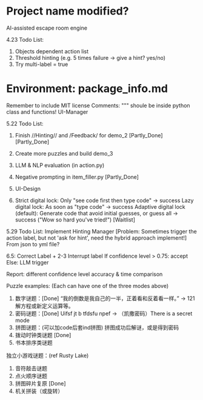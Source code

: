 # Project name modified?
AI-assisted escape room engine

4.23 Todo List:
1. Objects dependent action list
2. Threshold hinting (e.g. 5 times failure -> give a hint? yes/no)
3. Try multi-label = true

# Environment: package_info.md
Remember to include MIT license
Comments: """ shoule be inside python class and functions!
UI-Manager

5.22 Todo List:
1. Finish //Hinting// and /Feedback/ for demo_2 [Partly_Done] [Partly_Done]
2. Create more puzzles and build demo_3
3. LLM & NLP evaluation (in action.py)

4. Negative prompting in item_filler.py [Partly_Done]
5. UI-Design
6. Strict digital lock: Only "see code first then type code" -> success
   Lazy digital lock: As soon as "type code" -> success
   Adaptive digital lock (default): Generate code that avoid initial guesses, or guess all -> success ("Wow so hard you've tried!") [Waitlist]

5.29 Todo List:
Implement Hinting Manager [Problem: Sometimes trigger the action label, but not 'ask for hint', need the hybrid approach implement!]
From json to yml file?

6.5:
Correct Label + 2-3 Interrupt label
If confidence level > 0.75: accept
Else: LLM trigger

Report: different confidence level accuracy & time comparison

Puzzle examples: (Each can have one of the three modes above)
1. 数字谜题：[Done]
    “我的倒数是我自己的一半，正着看和反着看一样。” -> 121
    解方程或新定义运算等。
2. 密码谜题：[Done]
    Uifsf jt b tfdsfu npef -> （凯撒密码）There is a secret mode
3. 拼图谜题：(可以加code后套ind拼图)
    拼图成功后解谜，或是得到密码
4. 拨动时钟类谜题 [Done]
5. 书本排序类谜题

独立小游戏谜题：(ref Rusty Lake)
1. 音符敲击谜题
2. 点火顺序谜题
3. 拼图碎片复原 [Done]
4. 机关拼装（或旋转）